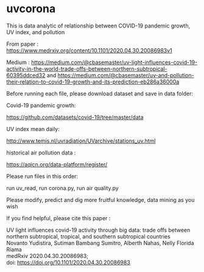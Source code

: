# uvcorona

This is data analytic of relationship between COVID-19 pandemic growth, UV index, and pollution

From paper : https://www.medrxiv.org/content/10.1101/2020.04.30.20086983v1

Medium : https://medium.com/@cbasemaster/uv-light-influences-covid-19-activity-in-the-world-trade-offs-between-northern-subtropical-60395ddced32 and https://medium.com/@cbasemaster/uv-and-pollution-their-relation-to-covid-19-growth-and-its-prediction-eb286a36000a



Before running each file, please download dataset and save in data folder:

Covid-19 pandemic growth:

https://github.com/datasets/covid-19/tree/master/data

UV index mean daily:

http://www.temis.nl/uvradiation/UVarchive/stations_uv.html

historical air pollution data :

https://aqicn.org/data-platform/register/ 




Please run files in this order:

run uv_read, run corona.py, run air quality.py




Please modify, predict and dig more fruitful knowledge, data mining as you wish

If you find helpful, please cite this paper : 

UV light influences covid-19 activity through big data: trade offs between northern subtropical, tropical, and southern subtropical countries <br />
Novanto Yudistira, Sutiman Bambang Sumitro, Alberth Nahas, Nelly Florida Riama <br />
medRxiv 2020.04.30.20086983;  <br />doi: https://doi.org/10.1101/2020.04.30.20086983

